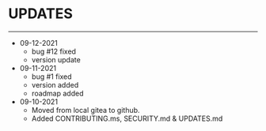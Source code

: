 # UPDATES

---
- 09-12-2021
  - bug #12 fixed
  - version update
- 09-11-2021
  - bug #1 fixed
  - version added
  - roadmap added
- 09-10-2021 
  - Moved from local gitea to github. 
  - Added CONTRIBUTING.ms, SECURITY.md & UPDATES.md

